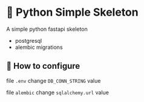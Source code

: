 # 🚀 Python Simple Skeleton

A simple python fastapi skeleton

- postgresql
- alembic migrations

## 🔨 How to configure

file ```.env``` change ```DB_CONN_STRING``` value

file ```alembic``` change ```sqlalchemy.url``` value
